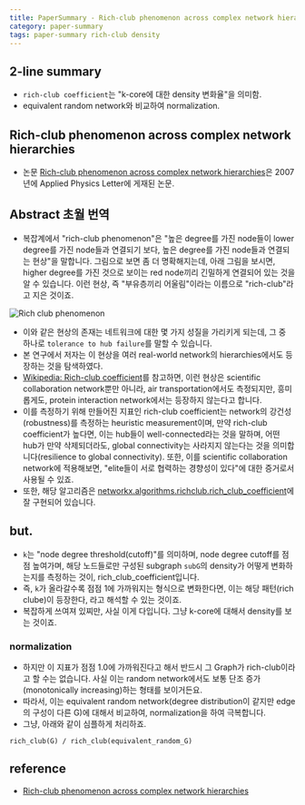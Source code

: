 ```yaml
---
title: PaperSummary - Rich-club phenomenon across complex network hierarchies
category: paper-summary
tags: paper-summary rich-club density 
---
```


## 2-line summary 

- `rich-club coefficient`는 "k-core에 대한 density 변화율"을 의미함. 
- equivalent random network와 비교하여 normalization. 

## Rich-club phenomenon across complex network hierarchies

- 논문 [Rich-club phenomenon across complex network hierarchies](https://cseweb.ucsd.edu/~jmcauley/pdfs/apl07.pdf)은 2007년에 Applied Physics Letter에 게재된 논문.


## Abstract 초월 번역 

- 복잡계에서 "rich-club phenomenon"은 "높은 degree를 가진 node들이 lower degree를 가진 node들과 연결되기 보다, 높은 degree를 가진 node들과 연결되는 현상"을 말합니다. 그림으로 보면 좀 더 명확해지는데, 아래 그림을 보시면, higher degree를 가진 것으로 보이는 red node끼리 긴밀하게 연결되어 있는 것을 알 수 있습니다. 이런 현상, 즉 "부유층끼리 어울림"이라는 이름으로 "rich-club"라고 지은 것이죠.

![Rich club phenomenon](https://upload.wikimedia.org/wikipedia/commons/thumb/e/ea/Disassortative_network_demonstrating_the_Rich_Club_effect.png/220px-Disassortative_network_demonstrating_the_Rich_Club_effect.png)

- 이와 같은 현상의 존재는 네트워크에 대한 몇 가지 성질을 가리키게 되는데, 그 중 하나로 `tolerance to hub failure`를 말할 수 있습니다. 
- 본 연구에서 저자는 이 현상을 여러 real-world network의 hierarchies에서도 등장하는 것을 탐색하였다. 
- [Wikipedia: Rich-club coefficient](https://en.wikipedia.org/wiki/Rich-club_coefficient)를 참고하면, 이런 현상은 scientific collaboration network뿐만 아니라, air transportation에서도 측정되지만, 흥미롭게도, protein interaction network에서는 등장하지 않는다고 합니다.
- 이를 측정하기 위해 만들어진 지표인 rich-club coefficient는 network의 강건성(robustness)를 측정하는 heuristic measurement이며, 만약 rich-club coefficient가 높다면, 이는 hub들이 well-connected라는 것을 말하며, 어떤 hub가 만약 삭제되더라도, global connectivity는 사라지지 않는다는 것을 의미합니다(resilience to global connectivity). 또한, 이를 scientific collaboration network에 적용해보면, "elite들이 서로 협력하는 경향성이 있다"에 대한 증거로서 사용될 수 있죠.
- 또한, 해당 알고리즘은 [networkx.algorithms.richclub.rich_club_coefficient](https://networkx.github.io/documentation/stable/reference/algorithms/generated/networkx.algorithms.richclub.rich_club_coefficient.html#networkx.algorithms.richclub.rich_club_coefficient)에 잘 구현되어 있습니다.


## but. 

- `k`는 "node degree threshold(cutoff)"를 의미하며, node degree cutoff를 점점 높여가며, 해당 노드들로만 구성된 subgraph `subG`의 density가 어떻게 변화하는지를 측정하는 것이, rich_club_coefficient입니다. 
- 즉, `k`가 올라갈수록 점점 1에 가까워지는 형식으로 변화한다면, 이는 해당 패턴(rich clube)이 등장한다, 라고 해석할 수 있는 것이죠.
- 복잡하게 쓰여져 있찌만, 사실 이게 다입니다. 그냥 k-core에 대해서 density를 보는 것이죠.

### normalization 

- 하지만 이 지표가 점점 1.0에 가까워진다고 해서 반드시 그 Graph가 rich-club이라고 할 수는 없습니다. 사실 이는 random network에서도 보통 단조 증가(monotonically increasing)하는 형태를 보이거든요. 
- 따라서, 이는 equivalent random network(degree distribution이 같지만 edge의 구성이 다른 G)에 대해서 비교하여, normalization을 하여 극복합니다. 
- 그냥, 아래와 같이 심플하게 처리하죠.

```
rich_club(G) / rich_club(equivalent_random_G)
```


## reference

- [Rich-club phenomenon across complex network hierarchies](https://cseweb.ucsd.edu/~jmcauley/pdfs/apl07.pdf)